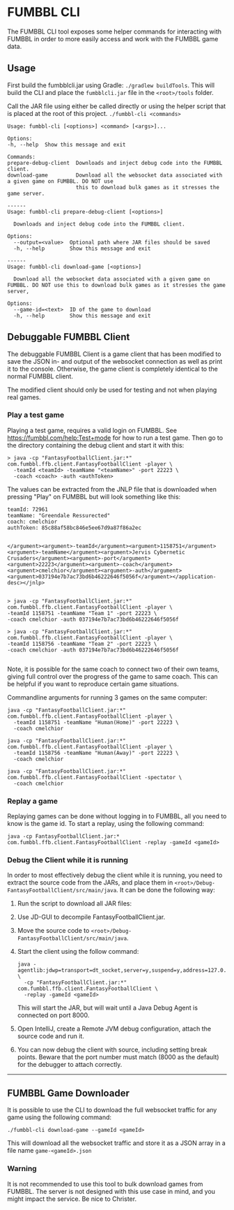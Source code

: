 # FUMBBL CLI

The FUMBBL CLI tool exposes some helper commands for interacting with FUMBBL in order to more easily access and
work with the FUMBBL game data.

## Usage

First build the fumbblcli.jar using Gradle: `./gradlew buildTools`. This will build the CLI and place the 
`fumbblcli.jar` file in the `<root>/tools` folder. 

Call the JAR file using either be called directly or using the helper script that is placed at the root of this 
project. `./fumbbl-cli <commands>`

```
Usage: fumbbl-cli [<options>] <command> [<args>]...

Options:
-h, --help  Show this message and exit

Commands:
prepare-debug-client  Downloads and inject debug code into the FUMBBL client.
download-game         Download all the websocket data associated with a given game on FUMBBL. DO NOT use
                      this to download bulk games as it stresses the game server.

------
Usage: fumbbl-cli prepare-debug-client [<options>]

  Downloads and inject debug code into the FUMBBL client.

Options:
  --output=<value>  Optional path where JAR files should be saved
  -h, --help        Show this message and exit

------
Usage: fumbbl-cli download-game [<options>]

  Download all the websocket data associated with a given game on FUMBBL. DO NOT use this to download bulk games as it stresses the game server,

Options:
  --game-id=<text>  ID of the game to download
  -h, --help        Show this message and exit
```

## Debuggable FUMBBL Client

The debuggable FUMBBL Client is a game client that has been modified to save the JSON in- and output of the websocket
connection as well as print it to the console. Otherwise, the game client is completely identical to the normal 
FUMBBL client.

The modified client should only be used for testing and not when playing real games.

### Play a test game

Playing a test game, requires a valid login on FUMBBL. See https://fumbbl.com/help:Test+mode for how to 
run a test game. Then go to the directory containing the debug client and start it with this:

````
> java -cp "FantasyFootballClient.jar:*" com.fumbbl.ffb.client.FantasyFootballClient -player \ 
  -teamId <teamId> -teamName "<teamName>" -port 22223 \
  -coach <coach> -auth <authToken>
````
The values can be extracted from the JNLP file that is downloaded when pressing "Play" on FUMBBL but will 
look something like this:

```
teamId: 72961
teamName: "Greendale Ressurected"
coach: cmelchior
authToken: 85c88af58bc846e5ee67d9a87f86a2ec


</argument><argument>-teamId</argument><argument>1158751</argument><argument>-teamName</argument><argument>Jervis Cybernetic Crusaders</argument><argument>-port</argument><argument>22223</argument><argument>-coach</argument><argument>cmelchior</argument><argument>-auth</argument><argument>037194e7b7ac73bd6b46222646f5056f</argument></application-desc></jnlp>


> java -cp "FantasyFootballClient.jar:*" com.fumbbl.ffb.client.FantasyFootballClient -player \
-teamId 1158751 -teamName "Team 1" -port 22223 \
-coach cmelchior -auth 037194e7b7ac73bd6b46222646f5056f

> java -cp "FantasyFootballClient.jar:*" com.fumbbl.ffb.client.FantasyFootballClient -player \
-teamId 1158756 -teamName "Team 2" -port 22223 \
-coach cmelchior -auth 037194e7b7ac73bd6b46222646f5056f


````

Note, it is possible for the same coach to connect two of their own teams, giving full control over the
progress of the game to same coach. This can be helpful if you want to reproduce certain game situations.

Commandline arguments for running 3 games on the same computer:
```
java -cp "FantasyFootballClient.jar:*" com.fumbbl.ffb.client.FantasyFootballClient -player \ 
  -teamId 1158751 -teamName "Human(Home)" -port 22223 \
  -coach cmelchior

java -cp "FantasyFootballClient.jar:*" com.fumbbl.ffb.client.FantasyFootballClient -player \ 
  -teamId 1158756 -teamName "Human(Away)" -port 22223 \
  -coach cmelchior

java -cp "FantasyFootballClient.jar:*" com.fumbbl.ffb.client.FantasyFootballClient -spectator \ 
  -coach cmelchior
```

### Replay a game

Replaying games can be done without logging in to FUMBBL, all you need to know is the game id. To start a 
replay, using the following command:

```
java -cp FantasyFootballClient.jar:* com.fumbbl.ffb.client.FantasyFootballClient -replay -gameId <gameId>
```

### Debug the Client while it is running

In order to most effectively debug the client while it is running, you need to extract the source code 
from the JARs, and place them in `<root>/Debug-FantasyFootballClient/src/main/java`. It can be done 
the following way:

1. Run the script to download all JAR files:
2. Use JD-GUI to decompile FantasyFootballClient.jar.
3. Move the source code to `<root>/Debug-FantasyFootballClient/src/main/java`.
4. Start the client using the follow command: 
   
   ```
   java -agentlib:jdwp=transport=dt_socket,server=y,suspend=y,address=127.0.0.1:8000 \
     -cp "FantasyFootballClient.jar:*" com.fumbbl.ffb.client.FantasyFootballClient \
     -replay -gameId <gameId>
   ```

   This will start the JAR, but will wait until a Java Debug Agent is connected on port 8000.

5. Open IntelliJ, create a Remote JVM debug configuration, attach the source code and run it.

6. You can now debug the client with source, including setting break points. Beware that the port 
   number must match (8000 as the default) for the debugger to attach correctly.

------

## FUMBBL Game Downloader

It is possible to use the CLI to download the full websocket traffic for any game using the following
command:

```
./fumbbl-cli download-game --gameId <gameId>
```

This will download all the websocket traffic and store it as a JSON array in a file name `game-<gameId>.json`

### Warning

It is not recommended to use this tool to bulk download games from FUMBBL. The server is not
designed with this use case in mind, and you might impact the service. Be nice to Christer.